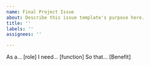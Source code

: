 ```yaml
---
name: Final Project Issue
about: Describe this issue template's purpose here.
title: ''
labels: ''
assignees: ''

---
```


As a... [role]
I need... [function]
So that... [Benefit]
